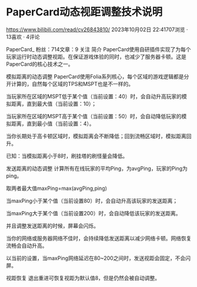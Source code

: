 # PaperCard动态视距调整技术说明
https://www.bilibili.com/read/cv26843810/
2023年10月02日 22:41707浏览 · 13喜欢 · 4评论

PaperCard_
粉丝：714文章：9
关注
简介
PaperCard使用自研插件实现了为每个玩家运行时动态调整视距。在保证游戏体验的同时，也减少了服务器卡顿。这是PaperCard的核心技术之一。



模拟距离的动态调整
PaperCard使用Folia系列核心，每个区域的游戏逻辑都是分开计算的，自然每个区域的TPS和MSPT也是不一样的。

当玩家所在区域的MSPT低于某个值（当前设置：40）时，会自动升高玩家的模拟距离，直到最大值（当前设置：10）；

当玩家所在区域的MSPT高于某个值（当前设置：50）时，会自动降低玩家的模拟距离，直到最小值（当前设置：4）。

当你长期处于高卡顿区域时，模拟距离会不断降低；回到流畅区域时，模拟距离回升。

已知：当模拟距离小于8时，刷挂塔的刷怪量会降低。



发送距离的动态调整
计算所有在线玩家的平均Ping，为avgPing，玩家的Ping为ping。

取两者最大值maxPing=max(avgPing,ping)

当maxPing小于某个值（当前设置80）时，会自动升高该玩家的发送距离；

当maxPing大于某个值（当前设置200）时，会自动降低该玩家的发送距离。

并且调整发送距离的时候，屏幕会闪烁。

当你的网络或服务器网络不佳时，会持续降低发送距离以减少网络卡顿。网络恢复流畅会自动升高。

以当前的设置，当maxPing网络延迟在80~200之间时，发送视距会固定，不会闪屏。



视距恢复
退出重进可恢复视距为默认值8，但是仍然会被自动调整。
